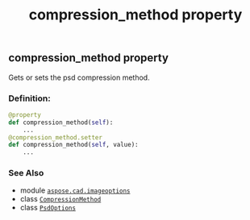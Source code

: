 ﻿---
title: compression_method property
second_title: Aspose.CAD for Python via .NET API References
description: 
type: docs
weight: 60
url: /python-net/aspose.cad.imageoptions/psdoptions/compression_method/
is_root: false
---

## compression_method property


Gets or sets the psd compression method.
### Definition:
```python
@property
def compression_method(self):
    ...
@compression_method.setter
def compression_method(self, value):
    ...
```

### See Also
* module [`aspose.cad.imageoptions`](../../)
* class [`CompressionMethod`](/cad/python-net/aspose.cad.fileformats.psd/compressionmethod)
* class [`PsdOptions`](/cad/python-net/aspose.cad.imageoptions/psdoptions)
